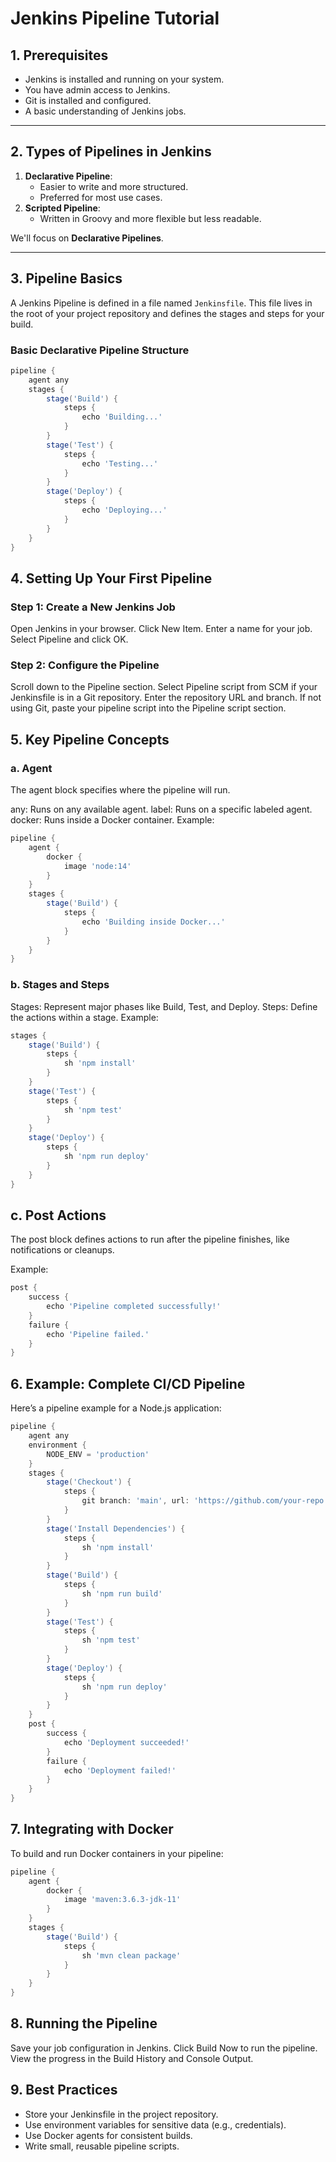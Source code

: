 # Jenkins Pipeline Tutorial

## 1. Prerequisites

- Jenkins is installed and running on your system.
- You have admin access to Jenkins.
- Git is installed and configured.
- A basic understanding of Jenkins jobs.

---

## 2. Types of Pipelines in Jenkins

1. **Declarative Pipeline**:
   - Easier to write and more structured.
   - Preferred for most use cases.
2. **Scripted Pipeline**:
   - Written in Groovy and more flexible but less readable.

We'll focus on **Declarative Pipelines**.

---

## 3. Pipeline Basics

A Jenkins Pipeline is defined in a file named `Jenkinsfile`. This file lives in the root of your project repository and defines the stages and steps for your build.

### Basic Declarative Pipeline Structure

```groovy
pipeline {
    agent any
    stages {
        stage('Build') {
            steps {
                echo 'Building...'
            }
        }
        stage('Test') {
            steps {
                echo 'Testing...'
            }
        }
        stage('Deploy') {
            steps {
                echo 'Deploying...'
            }
        }
    }
}
```

## 4. Setting Up Your First Pipeline

### Step 1: Create a New Jenkins Job

Open Jenkins in your browser.
Click New Item.
Enter a name for your job.
Select Pipeline and click OK.

### Step 2: Configure the Pipeline

Scroll down to the Pipeline section.
Select Pipeline script from SCM if your Jenkinsfile is in a Git repository. Enter the repository URL and branch.
If not using Git, paste your pipeline script into the Pipeline script section.

## 5. Key Pipeline Concepts

### a. Agent

The agent block specifies where the pipeline will run.

any: Runs on any available agent.
label: Runs on a specific labeled agent.
docker: Runs inside a Docker container.
Example:

```groovy
pipeline {
    agent {
        docker {
            image 'node:14'
        }
    }
    stages {
        stage('Build') {
            steps {
                echo 'Building inside Docker...'
            }
        }
    }
}
```

### b. Stages and Steps

Stages: Represent major phases like Build, Test, and Deploy.
Steps: Define the actions within a stage.
Example:

```groovy
stages {
    stage('Build') {
        steps {
            sh 'npm install'
        }
    }
    stage('Test') {
        steps {
            sh 'npm test'
        }
    }
    stage('Deploy') {
        steps {
            sh 'npm run deploy'
        }
    }
}
```

## c. Post Actions

The post block defines actions to run after the pipeline finishes, like notifications or cleanups.

Example:

```groovy
post {
    success {
        echo 'Pipeline completed successfully!'
    }
    failure {
        echo 'Pipeline failed.'
    }
}
```

## 6. Example: Complete CI/CD Pipeline

Here’s a pipeline example for a Node.js application:

```groovy
pipeline {
    agent any
    environment {
        NODE_ENV = 'production'
    }
    stages {
        stage('Checkout') {
            steps {
                git branch: 'main', url: 'https://github.com/your-repo.git'
            }
        }
        stage('Install Dependencies') {
            steps {
                sh 'npm install'
            }
        }
        stage('Build') {
            steps {
                sh 'npm run build'
            }
        }
        stage('Test') {
            steps {
                sh 'npm test'
            }
        }
        stage('Deploy') {
            steps {
                sh 'npm run deploy'
            }
        }
    }
    post {
        success {
            echo 'Deployment succeeded!'
        }
        failure {
            echo 'Deployment failed!'
        }
    }
}
```

## 7. Integrating with Docker

To build and run Docker containers in your pipeline:

```groovy
pipeline {
    agent {
        docker {
            image 'maven:3.6.3-jdk-11'
        }
    }
    stages {
        stage('Build') {
            steps {
                sh 'mvn clean package'
            }
        }
    }
}
```

## 8. Running the Pipeline

Save your job configuration in Jenkins.
Click Build Now to run the pipeline.
View the progress in the Build History and Console Output.

## 9. Best Practices

- Store your Jenkinsfile in the project repository.
- Use environment variables for sensitive data (e.g., credentials).
- Use Docker agents for consistent builds.
- Write small, reusable pipeline scripts.
